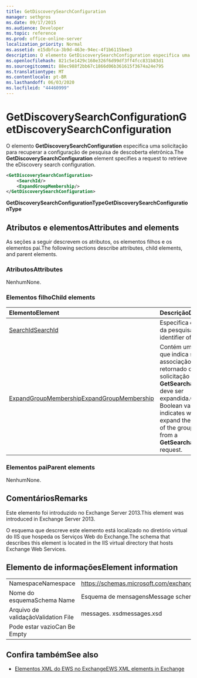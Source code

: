 ```yaml
---
title: GetDiscoverySearchConfiguration
manager: sethgros
ms.date: 09/17/2015
ms.audience: Developer
ms.topic: reference
ms.prod: office-online-server
localization_priority: Normal
ms.assetid: e15dbfca-3b9d-463e-94ec-4f1b6115bee3
description: O elemento GetDiscoverySearchConfiguration especifica uma solicitação para recuperar a configuração de pesquisa de descoberta eletrônica.
ms.openlocfilehash: 821c5e1429c160e326f6d99df3ff4fcc831b83d1
ms.sourcegitcommit: 88ec988f2bb67c1866d06b361615f3674a24e795
ms.translationtype: MT
ms.contentlocale: pt-BR
ms.lasthandoff: 06/03/2020
ms.locfileid: "44460999"
---
```

# <a name="getdiscoverysearchconfiguration"></a><span data-ttu-id="24de2-103">GetDiscoverySearchConfiguration</span><span class="sxs-lookup"><span data-stu-id="24de2-103">GetDiscoverySearchConfiguration</span></span>

<span data-ttu-id="24de2-104">O elemento **GetDiscoverySearchConfiguration** especifica uma solicitação para recuperar a configuração de pesquisa de descoberta eletrônica.</span><span class="sxs-lookup"><span data-stu-id="24de2-104">The **GetDiscoverySearchConfiguration** element specifies a request to retrieve the eDiscovery search configuration.</span></span> 
  
```XML
<GetDiscoverySearchConfiguration>
    <SearchId/>
    <ExpandGroupMembership/>
</GetDiscoverySearchConfiguration>
```

 <span data-ttu-id="24de2-105">**GetDiscoverySearchConfigurationType**</span><span class="sxs-lookup"><span data-stu-id="24de2-105">**GetDiscoverySearchConfigurationType**</span></span>
## <a name="attributes-and-elements"></a><span data-ttu-id="24de2-106">Atributos e elementos</span><span class="sxs-lookup"><span data-stu-id="24de2-106">Attributes and elements</span></span>

<span data-ttu-id="24de2-107">As seções a seguir descrevem os atributos, os elementos filhos e os elementos pai.</span><span class="sxs-lookup"><span data-stu-id="24de2-107">The following sections describe attributes, child elements, and parent elements.</span></span>
  
### <a name="attributes"></a><span data-ttu-id="24de2-108">Atributos</span><span class="sxs-lookup"><span data-stu-id="24de2-108">Attributes</span></span>

<span data-ttu-id="24de2-109">Nenhum</span><span class="sxs-lookup"><span data-stu-id="24de2-109">None.</span></span>
  
### <a name="child-elements"></a><span data-ttu-id="24de2-110">Elementos filho</span><span class="sxs-lookup"><span data-stu-id="24de2-110">Child elements</span></span>

|<span data-ttu-id="24de2-111">**Elemento**</span><span class="sxs-lookup"><span data-stu-id="24de2-111">**Element**</span></span>|<span data-ttu-id="24de2-112">**Descrição**</span><span class="sxs-lookup"><span data-stu-id="24de2-112">**Description**</span></span>|
|:-----|:-----|
|[<span data-ttu-id="24de2-113">SearchId</span><span class="sxs-lookup"><span data-stu-id="24de2-113">SearchId</span></span>](searchid.md) <br/> |<span data-ttu-id="24de2-114">Especifica o identificador da pesquisa.</span><span class="sxs-lookup"><span data-stu-id="24de2-114">Specifies the identifier of the search.</span></span>  <br/> |
|[<span data-ttu-id="24de2-115">ExpandGroupMembership</span><span class="sxs-lookup"><span data-stu-id="24de2-115">ExpandGroupMembership</span></span>](expandgroupmembership.md) <br/> |<span data-ttu-id="24de2-116">Contém um valor Boolean que indica se a associação do grupo retornado de uma solicitação **GetSearchableMailboxes** deve ser expandida.</span><span class="sxs-lookup"><span data-stu-id="24de2-116">Contains a Boolean value that indicates whether to expand the membership of the group returned from a **GetSearchableMailboxes** request.</span></span>  <br/> |
   
### <a name="parent-elements"></a><span data-ttu-id="24de2-117">Elementos pai</span><span class="sxs-lookup"><span data-stu-id="24de2-117">Parent elements</span></span>

<span data-ttu-id="24de2-118">Nenhum</span><span class="sxs-lookup"><span data-stu-id="24de2-118">None.</span></span>
  
## <a name="remarks"></a><span data-ttu-id="24de2-119">Comentários</span><span class="sxs-lookup"><span data-stu-id="24de2-119">Remarks</span></span>

<span data-ttu-id="24de2-120">Este elemento foi introduzido no Exchange Server 2013.</span><span class="sxs-lookup"><span data-stu-id="24de2-120">This element was introduced in Exchange Server 2013.</span></span>
  
<span data-ttu-id="24de2-121">O esquema que descreve este elemento está localizado no diretório virtual do IIS que hospeda os Serviços Web do Exchange.</span><span class="sxs-lookup"><span data-stu-id="24de2-121">The schema that describes this element is located in the IIS virtual directory that hosts Exchange Web Services.</span></span>
  
## <a name="element-information"></a><span data-ttu-id="24de2-122">Elemento de informações</span><span class="sxs-lookup"><span data-stu-id="24de2-122">Element information</span></span>

|||
|:-----|:-----|
|<span data-ttu-id="24de2-123">Namespace</span><span class="sxs-lookup"><span data-stu-id="24de2-123">Namespace</span></span>  <br/> |https://schemas.microsoft.com/exchange/services/2006/messages  <br/> |
|<span data-ttu-id="24de2-124">Nome do esquema</span><span class="sxs-lookup"><span data-stu-id="24de2-124">Schema Name</span></span>  <br/> |<span data-ttu-id="24de2-125">Esquema de mensagens</span><span class="sxs-lookup"><span data-stu-id="24de2-125">Message schema</span></span>  <br/> |
|<span data-ttu-id="24de2-126">Arquivo de validação</span><span class="sxs-lookup"><span data-stu-id="24de2-126">Validation File</span></span>  <br/> |<span data-ttu-id="24de2-127">messages. xsd</span><span class="sxs-lookup"><span data-stu-id="24de2-127">messages.xsd</span></span>  <br/> |
|<span data-ttu-id="24de2-128">Pode estar vazio</span><span class="sxs-lookup"><span data-stu-id="24de2-128">Can Be Empty</span></span>  <br/> ||
   
## <a name="see-also"></a><span data-ttu-id="24de2-129">Confira também</span><span class="sxs-lookup"><span data-stu-id="24de2-129">See also</span></span>



- [<span data-ttu-id="24de2-130">Elementos XML do EWS no Exchange</span><span class="sxs-lookup"><span data-stu-id="24de2-130">EWS XML elements in Exchange</span></span>](ews-xml-elements-in-exchange.md)

